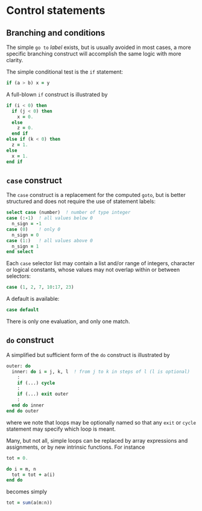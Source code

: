 # Control statements

## Branching and conditions

The simple `go to` *label* exists, but is usually avoided in most cases,
a more specific branching construct will accomplish the same logic with
more clarity.

The simple conditional test is the `if` statement:

```f90
if (a > b) x = y
```

A full-blown `if` construct is illustrated by

```f90
if (i < 0) then
  if (j < 0) then
    x = 0.
  else
    z = 0.
  end if
else if (k < 0) then
  z = 1.
else
  x = 1.
end if
```

## `case` construct

The `case` construct is a replacement for the computed `goto`, but is
better structured and does not require the use of statement labels:

```f90
select case (number)  ! number of type integer
case (:-1)  ! all values below 0
  n_sign = -1
case (0)    ! only 0
  n_sign = 0
case (1:)   ! all values above 0
  n_sign = 1
end select
```

Each `case` selector list may contain a list and/or range of integers,
character or logical constants, whose values may not overlap within or
between selectors:

```f90
case (1, 2, 7, 10:17, 23)
```

A default is available:

```f90
case default
```

There is only one evaluation, and only one match.

## `do` construct

A simplified but sufficient form of the `do` construct is illustrated by

```f90
outer: do
  inner: do i = j, k, l  ! from j to k in steps of l (l is optional)
    :
    if (...) cycle
    :
    if (...) exit outer
    :
  end do inner
end do outer
```

where we note that loops may be optionally named so that any `exit` or
`cycle` statement may specify which loop is meant.

Many, but not all, simple loops can be replaced by array expressions and
assignments, or by new intrinsic functions. For instance

```f90
tot = 0.

do i = m, n
  tot = tot + a(i)
end do
```

becomes simply

```f90
tot = sum(a(m:n))
```
